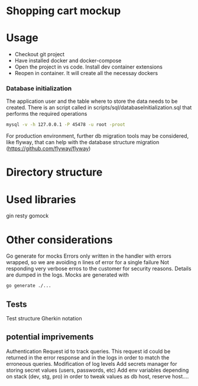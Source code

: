 # Shopping cart mockup

# Usage
- Checkout git project
- Have installed docker and docker-compose
- Open the project in vs code. Install dev container extensions
- Reopen in container. It will create all the necessay dockers

### Database initialization

The application user and the table where to store the data needs to be created. There is an script called in scripts/sql/databaseInitialization.sql that performs the required operations

```bash
mysql -v -h 127.0.0.1 -P 45478 -u root -proot
```

For production environment, further db migration tools may be considered, like flyway, that can help with the database structure migration (https://github.com/flyway/flyway)

# Directory structure

# Used libraries
gin
resty
gomock 


# Other considerations
Go generate for mocks
Errors only written in the handler with errors wrapped, so we are avoiding n lines of error for a single failure
Not responding very verbose erros to the customer for security reasons. Details are dumped in the logs.
Mocks are generated with 
```bash
go generate ./...
```

## Tests
Test structure
Gherkin notation

## potential imprivements
Authentication
Request id to track queries. This request id could be returned in the error response and in the logs in order to match the erroneous queries.
Modification of log levels
Add secrets manager for storing secret values (users, passwords, etc)
Add env variables depending on stack (dev, stg, pro) in order to tweak values as db host, reserve host....

